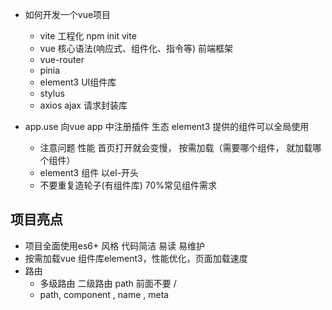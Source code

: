 - 如何开发一个vue项目
  - vite 工程化
    npm init vite 
  - vue 核心语法(响应式、组件化、指令等)
    前端框架
  - vue-router
  - pinia
  - element3  UI组件库
  - stylus
  - axios  ajax 请求封装库

- app.use
  向vue app 中注册插件  生态 
  element3 提供的组件可以全局使用
  - 注意问题  性能
    首页打开就会变慢， 按需加载（需要哪个组件， 就加载哪个组件）
  - element3 组件 以el-开头
  - 不要重复造轮子(有组件库)  70%常见组件需求

## 项目亮点
- 项目全面使用es6+ 风格
  代码简洁  易读  易维护
- 按需加载vue 组件库element3，性能优化，页面加载速度
- 路由
  - 多级路由
    二级路由 path 前面不要 /
  - path, component , name , meta 

